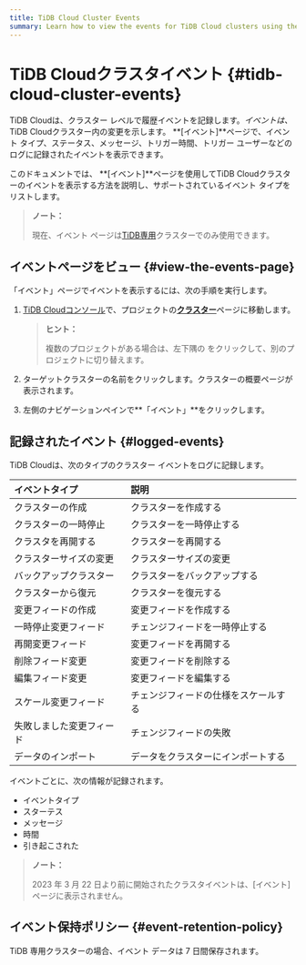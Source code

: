 ```yaml
---
title: TiDB Cloud Cluster Events
summary: Learn how to view the events for TiDB Cloud clusters using the Events page.
---
```


# TiDB Cloudクラスタイベント {#tidb-cloud-cluster-events}

TiDB Cloudは、クラスター レベルで履歴イベントを記録します。*イベントは、* TiDB Cloudクラスター内の変更を示します。 **[イベント]**ページで、イベント タイプ、ステータス、メッセージ、トリガー時間、トリガー ユーザーなどのログに記録されたイベントを表示できます。

このドキュメントでは、 **[イベント]**ページを使用してTiDB Cloudクラスターのイベントを表示する方法を説明し、サポートされているイベント タイプをリストします。

> **ノート：**
>
> 現在、イベント ページは[TiDB専用](/tidb-cloud/select-cluster-tier.md#tidb-dedicated)クラスターでのみ使用できます。

## イベントページをビュー {#view-the-events-page}

「イベント」ページでイベントを表示するには、次の手順を実行します。

1.  [TiDB Cloudコンソール](https://tidbcloud.com/)で、プロジェクトの[**クラスター**](https://tidbcloud.com/console/clusters)ページに移動します。

    > **ヒント：**
    >
    > 複数のプロジェクトがある場合は、<mdsvgicon name="icon-left-projects">左下隅の をクリックして、別のプロジェクトに切り替えます。</mdsvgicon>

2.  ターゲットクラスターの名前をクリックします。クラスターの概要ページが表示されます。

3.  左側のナビゲーションペインで**「イベント」**をクリックします。

## 記録されたイベント {#logged-events}

TiDB Cloudは、次のタイプのクラスター イベントをログに記録します。

| イベントタイプ      | 説明                 |
| :----------- | :----------------- |
| クラスターの作成     | クラスターを作成する         |
| クラスターの一時停止   | クラスターを一時停止する       |
| クラスタを再開する    | クラスターを再開する         |
| クラスターサイズの変更  | クラスターサイズの変更        |
| バックアップクラスター  | クラスターをバックアップする     |
| クラスターから復元    | クラスターを復元する         |
| 変更フィードの作成    | 変更フィードを作成する        |
| 一時停止変更フィード   | チェンジフィードを一時停止する    |
| 再開変更フィード     | 変更フィードを再開する        |
| 削除フィード変更     | 変更フィードを削除する        |
| 編集フィード変更     | 変更フィードを編集する        |
| スケール変更フィード   | チェンジフィードの仕様をスケールする |
| 失敗しました変更フィード | チェンジフィードの失敗        |
| データのインポート    | データをクラスターにインポートする  |

イベントごとに、次の情報が記録されます。

-   イベントタイプ
-   スターテス
-   メッセージ
-   時間
-   引き起こされた

> **ノート：**
>
> 2023 年 3 月 22 日より前に開始されたクラスタイベントは、[イベント] ページに表示されません。

## イベント保持ポリシー {#event-retention-policy}

TiDB 専用クラスターの場合、イベント データは 7 日間保存されます。
